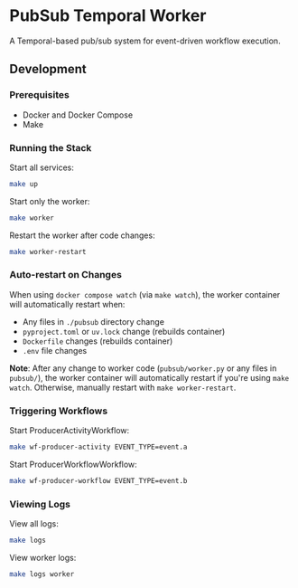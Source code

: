 # PubSub Temporal Worker

A Temporal-based pub/sub system for event-driven workflow execution.

## Development

### Prerequisites

- Docker and Docker Compose
- Make

### Running the Stack

Start all services:
```bash
make up
```

Start only the worker:
```bash
make worker
```

Restart the worker after code changes:
```bash
make worker-restart
```

### Auto-restart on Changes

When using `docker compose watch` (via `make watch`), the worker container will automatically restart when:
- Any files in `./pubsub` directory change
- `pyproject.toml` or `uv.lock` change (rebuilds container)
- `Dockerfile` changes (rebuilds container)
- `.env` file changes

**Note**: After any change to worker code (`pubsub/worker.py` or any files in `pubsub/`), the worker container will automatically restart if you're using `make watch`. Otherwise, manually restart with `make worker-restart`.

### Triggering Workflows

Start ProducerActivityWorkflow:
```bash
make wf-producer-activity EVENT_TYPE=event.a
```

Start ProducerWorkflowWorkflow:
```bash
make wf-producer-workflow EVENT_TYPE=event.b
```

### Viewing Logs

View all logs:
```bash
make logs
```

View worker logs:
```bash
make logs worker
```

